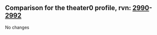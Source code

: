 ## Comparison for the theater0 profile, rvn: [2990](https://github.com/PRO100KatYT/FortniteProfileRevisions/tree/main/profiles/theater0/2990%20theater0.json)-[2992](https://github.com/PRO100KatYT/FortniteProfileRevisions/tree/main/profiles/theater0/2992%20theater0.json)

No changes
